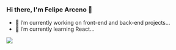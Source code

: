 ### Hi there, I'm Felipe Arceno 👋

- 🔭 I’m currently working on front-end and back-end projects...
- 🌱 I’m currently learning React...

<a>
  <img align="center" src="https://github-readme-stats.vercel.app/api?username=felipe-arceno&show_icons=true&theme=onedark" />
</a>
